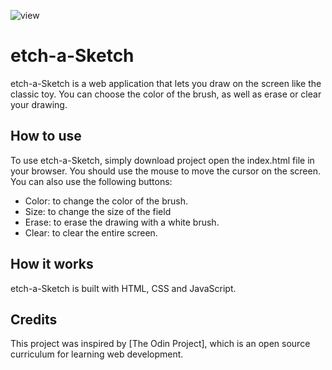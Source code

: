 
![view](https://github.com/Kotovar/etch-a-Sketch/assets/77914431/e6a27a7b-d235-4ff9-8de7-fefed41bcf07)

# etch-a-Sketch

etch-a-Sketch is a web application that lets you draw on the screen like the classic toy. You can choose the color of the brush, as well as erase or clear your drawing.

## How to use

To use etch-a-Sketch, simply download project open the index.html file in your browser. You should use the mouse to move the cursor on the screen. You can also use the following buttons:

- Color: to change the color of the brush.
- Size: to change the size of the field
- Erase: to erase the drawing with a white brush.
- Clear: to clear the entire screen.

## How it works

etch-a-Sketch is built with HTML, CSS and JavaScript. 
## Credits

This project was inspired by [The Odin Project], which is an open source curriculum for learning web development.
